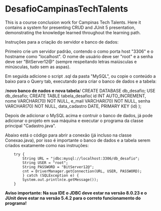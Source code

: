 # DesafioCampinasTechTalents
This is a course conclusion work for Campinas Tech Talents. Here it contains a system for presenting CRUD and JUnit 5 presentation, demonstrating the knowledge learned throughout the learning path.


Instruções para a criação do servidor e banco de dados:

Primeiro crie um servidor padrão, contendo o como porta host "3306" e o hostname como "localhost".
O nome de usuário deve ser "root" e a senha deve ser "BitServer12@" (sempre respeitando letras maiúsculas e minúsculas, tudo sem as aspas).

Em seguida adicione o script .sql da pasta "MySQL", ou copie o conteúdo a baixo para o Query tab, executando para criar o banco de dados e a tabela:

/****novo banco de nados e nova tabela****/
CREATE DATABASE db_desafio;
USE db_desafio;
CREATE TABLE tabela_desafio(
id INT AUTO_INCREMENT,
nome VARCHAR(70) NOT NULL,
e_mail VARCHAR(70) NOT NULL,
senha VARCHAR(70) NOT NULL,
data_cadastro DATE,
PRIMARY KEY (id)
);

Depois de adicionar o MySQL acima e contruir o banco de dados, já pode adicionar o projeto em sua máquina e executar o programa da classe principal "Cadastro.java".

Abaixo está o código para abrir a conexão (já incluso na classe Conexao.java), por isso é importante o banco de dados e a tabela serem criados exatamente como nas instruções:

        try {
            String URL = "jdbc:mysql://localhost:3306/db_desafio";
            String USER = "root";
            String PASSWORD = "BitServer12@";
            cnt = DriverManager.getConnection(URL, USER, PASSWORD);
            } catch (SQLException e) {
            System.out.println(e.getMessage());
        }            
            
**Aviso importante: Na sua IDE o JDBC deve estar na versão 8.0.23 e o JUnit deve estar na versão 5.4.2 para o correto funcionamento do programa!**
